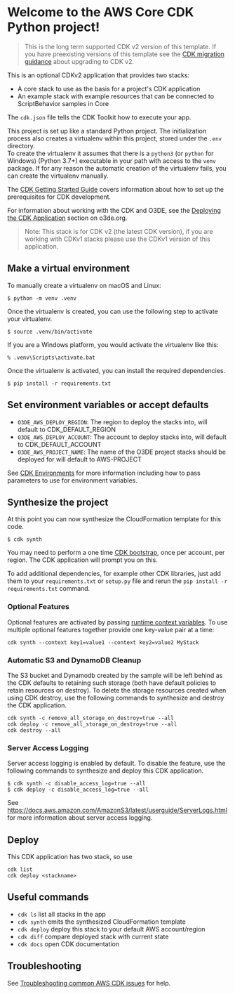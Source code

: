 # Welcome to the AWS Core CDK Python project!

> This is the long term supported CDK v2 version of this template. If you have preexisting versions of this template see the [CDK migration guidance](https://docs.aws.amazon.com/cdk/v2/guide/migrating-v2.html) about upgrading to CDK v2.

This is an optional CDKv2 application that provides two stacks:

* A core stack to use as the basis for a project's CDK application
* An example stack with example resources that can be connected to ScriptBehavior samples in Core

The `cdk.json` file tells the CDK Toolkit how to execute your app.

This project is set up like a standard Python project.  The initialization process also creates a virtualenv within this project, stored under the `.env` directory.  
To create the virtualenv it assumes that there is a `python3` (or `python` for Windows) (Python 3.7+) executable in your path with access to the `venv` package. 
If for any reason the automatic creation of the virtualenv fails, you can create the virtualenv manually.

The [CDK Getting Started Guide](https://docs.aws.amazon.com/cdk/v2/guide/getting_started.html) covers information about how to set up the prerequisites for CDK development. 

For information about working with the CDK and O3DE, see the [Deploying the CDK Application](https://www.o3de.org/docs/user-guide/gems/reference/aws/aws-core/cdk-application/) section on o3de.org. 

> Note: This stack is for CDK v2 (the latest CDK version), if you are working with CDKv1 stacks please use the CDKv1 version of this application.

## Make a virtual environment

To manually create a virtualenv on macOS and Linux:

```
$ python -m venv .venv
```

Once the virtualenv is created, you can use the following step to activate your virtualenv.

```
$ source .venv/bin/activate
```

If you are a Windows platform, you would activate the virtualenv like this:

```
% .venv\Scripts\activate.bat
```

Once the virtualenv is activated, you can install the required dependencies.

```
$ pip install -r requirements.txt
```

## Set environment variables or accept defaults

* `O3DE_AWS_DEPLOY_REGION`: The region to deploy the stacks into, will default to CDK_DEFAULT_REGION
* `O3DE_AWS_DEPLOY_ACCOUNT`: The account to deploy stacks into, will default to CDK_DEFAULT_ACCOUNT
* `O3DE_AWS_PROJECT_NAME`: The name of the O3DE project stacks should be deployed for will default to AWS-PROJECT

See [CDK Environments](https://docs.aws.amazon.com/cdk/v2/guide/environments.html) for more information including how to pass parameters
to use for environment variables.

## Synthesize the project

At this point you can now synthesize the CloudFormation template for this code.

```
$ cdk synth
```

You may need to perform a one time [CDK bootstrap](https://docs.aws.amazon.com/cdk/v2/guide/bootstrapping.html), once per account, per region. The CDK application will prompt you on this.

To add additional dependencies, for example other CDK libraries, just add them to your `requirements.txt` or `setup.py` file and rerun the `pip install -r requirements.txt` command.

### Optional Features

Optional features are activated by passing [runtime context variables](https://docs.aws.amazon.com/cdk/latest/guide/context.html). To use multiple optional features together provide one key-value pair at a time:
```
cdk synth --context key1=value1 --context key2=value2 MyStack
```

### Automatic S3 and DynamoDB Cleanup

The S3 bucket and Dynamodb created by the sample will be left behind as the CDK defaults to retaining such storage (both have default policies to retain resources on destroy). To delete
the storage resources created when using CDK destroy, use the following commands to synthesize and destroy the CDK application.
```
cdk synth -c remove_all_storage_on_destroy=true --all
cdk deploy -c remove_all_storage_on_destroy=true --all
cdk destroy --all
```

### Server Access Logging

Server access logging is enabled by default. To disable the feature, use the following commands to synthesize and deploy this CDK application.

```
$ cdk synth -c disable_access_log=true --all
$ cdk deploy -c disable_access_log=true --all
```

See https://docs.aws.amazon.com/AmazonS3/latest/userguide/ServerLogs.html for more information about server access logging.

## Deploy

This CDK application has two stack, so use

```
cdk list
cdk deploy <stackname>
```

## Useful commands

 * `cdk ls`          list all stacks in the app
 * `cdk synth`       emits the synthesized CloudFormation template
 * `cdk deploy`      deploy this stack to your default AWS account/region
 * `cdk diff`        compare deployed stack with current state
 * `cdk docs`        open CDK documentation

## Troubleshooting

See [Troubleshooting common AWS CDK issues](https://docs.aws.amazon.com/cdk/v2/guide/troubleshooting.html) for help.
